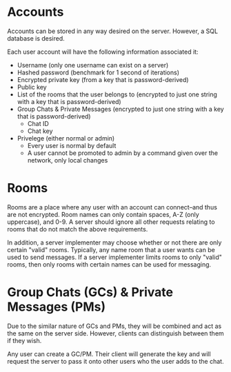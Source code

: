 # Accounts
Accounts can be stored in any way desired on the server. However, a SQL database is desired.

Each user account will have the following information associated it:
* Username (only one username can exist on a server)
* Hashed password (benchmark for 1 second of iterations)
* Encrypted private key (from a key that is password-derived)
* Public key
* List of the rooms that the user belongs to (encrypted to just one string with a key that is password-derived)
* Group Chats & Private Messages (encrypted to just one string with a key that is password-derived)
  * Chat ID
  * Chat key
* Privelege (either normal or admin)
  * Every user is normal by default
  * A user cannot be promoted to admin by a command given over the network, only local changes

# Rooms
Rooms are a place where any user with an account can connect–and thus are not encrypted. Room names can only contain spaces, A-Z (only uppercase), and 0-9. A server should ignore all other requests relating to rooms that do not match the above requirements.

In addition, a server implementer may choose whether or not there are only certain "valid" rooms. Typically, any name room that a user wants can be used to send messages. If a server implementer limits rooms to only "valid" rooms, then only rooms with certain names can be used for messaging.

# Group Chats (GCs) & Private Messages (PMs)
Due to the similar nature of GCs and PMs, they will be combined and act as the same on the server side. However, clients can distinguish between them if they wish.

Any user can create a GC/PM. Their client will generate the key and will request the server to pass it onto other users who the user adds to the chat.
